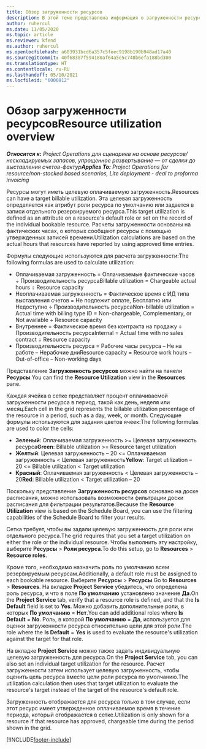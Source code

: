 ```yaml
---
title: Обзор загруженности ресурсов
description: В этой теме представлена информация о загруженности ресурсов в Project Operations.
author: ruhercul
ms.date: 11/05/2020
ms.topic: article
ms.reviewer: kfend
ms.author: ruhercul
ms.openlocfilehash: a683931bcd6a357c5feec9198b190b948ad17a40
ms.sourcegitcommit: 40f68387f594180af64a5e5c748b6efa188bd300
ms.translationtype: HT
ms.contentlocale: ru-RU
ms.lasthandoff: 05/10/2021
ms.locfileid: "6000812"
---
```

# <a name="resource-utilization-overview"></a><span data-ttu-id="61fa5-103">Обзор загруженности ресурсов</span><span class="sxs-lookup"><span data-stu-id="61fa5-103">Resource utilization overview</span></span>

<span data-ttu-id="61fa5-104">_**Относится к:** Project Operations для сценариев на основе ресурсов/нескладируемых запасов, упрощенное развертывание — от сделки до выставления счетов-фактур_</span><span class="sxs-lookup"><span data-stu-id="61fa5-104">_**Applies To:** Project Operations for resource/non-stocked based scenarios, Lite deployment - deal to proforma invoicing_</span></span>

<span data-ttu-id="61fa5-105">Ресурсы могут иметь целевую оплачиваемую загруженность.</span><span class="sxs-lookup"><span data-stu-id="61fa5-105">Resources can have a target billable utilization.</span></span> <span data-ttu-id="61fa5-106">Эта целевая загруженность определяется как атрибут роли ресурса по умолчанию или задается в записи отдельного резервируемого ресурса.</span><span class="sxs-lookup"><span data-stu-id="61fa5-106">This target utilization is defined as an attribute on a resource's default role or set on the record of the individual bookable resource.</span></span> <span data-ttu-id="61fa5-107">Расчеты загруженности основаны на фактических часах, о которых сообщают ресурсы с помощью утвержденных записей времени.</span><span class="sxs-lookup"><span data-stu-id="61fa5-107">Utilization calculations are based on the actual hours that resources have reported by using approved time entries.</span></span>

<span data-ttu-id="61fa5-108">Формулы следующие используются для расчета загруженности:</span><span class="sxs-lookup"><span data-stu-id="61fa5-108">The following formulas are used to calculate utilization:</span></span>

  - <span data-ttu-id="61fa5-109">Оплачиваемая загруженность = Оплачиваемые фактические часов ÷ Производительность ресурса</span><span class="sxs-lookup"><span data-stu-id="61fa5-109">Billable utilization = Chargeable actual hours ÷ Resource capacity</span></span>
  - <span data-ttu-id="61fa5-110">Неоплачиваемая загруженность = Фактическое время с ИД типа выставления счетов = Не подлежит оплате, Бесплатно или Недоступно ÷ Производительность ресурса</span><span class="sxs-lookup"><span data-stu-id="61fa5-110">Non-billable utilization = Actual time with billing type ID = Non-chargeable, Complementary, or Not available ÷ Resource capacity</span></span>
  - <span data-ttu-id="61fa5-111">Внутреннее = Фактическое время без контракта на продажу ÷ Производительность ресурса</span><span class="sxs-lookup"><span data-stu-id="61fa5-111">Internal = Actual time with no sales contract ÷ Resource capacity</span></span>
  - <span data-ttu-id="61fa5-112">Производительность ресурса = Рабочие часы ресурса – Не на работе – Нерабочие дни</span><span class="sxs-lookup"><span data-stu-id="61fa5-112">Resource capacity = Resource work hours – Out-of-office – Non-working days</span></span>

<span data-ttu-id="61fa5-113">Представление **Загруженность ресурсов** можно найти на панели **Ресурсы**.</span><span class="sxs-lookup"><span data-stu-id="61fa5-113">You can find the **Resource Utilization** view in the **Resources** pane.</span></span>

<span data-ttu-id="61fa5-114">Каждая ячейка в сетке представляет процент оплачиваемой загруженности ресурса в период, такой как день, неделя или месяц.</span><span class="sxs-lookup"><span data-stu-id="61fa5-114">Each cell in the grid represents the billable utilization percentage of the resource in a period, such as a day, week, or month.</span></span> <span data-ttu-id="61fa5-115">Следующие формулы используются для задания цветов ячеек:</span><span class="sxs-lookup"><span data-stu-id="61fa5-115">The following formulas are used to color the cells:</span></span>

  - <span data-ttu-id="61fa5-116">**Зеленый**: Оплачиваемая загруженность >= Целевая загруженность ресурса</span><span class="sxs-lookup"><span data-stu-id="61fa5-116">**Green**: Billable utilization >= Resource target utilization</span></span>
  - <span data-ttu-id="61fa5-117">**Желтый**: Целевая загруженность – 20 <= Оплачиваемая загруженность < Целевая загруженность</span><span class="sxs-lookup"><span data-stu-id="61fa5-117">**Yellow**: Target utilization – 20 <= Billable utilization < Target utilization</span></span>
  - <span data-ttu-id="61fa5-118">**Красный**: Оплачиваемая загруженность < Целевая загруженность – 20</span><span class="sxs-lookup"><span data-stu-id="61fa5-118">**Red**: Billable utilization < Target utilization – 20</span></span>

<span data-ttu-id="61fa5-119">Поскольку представление **Загруженность ресурсов** основано на доске расписания, можно использовать возможности фильтрации доски расписания для фильтрации результатов.</span><span class="sxs-lookup"><span data-stu-id="61fa5-119">Because the **Resource Utilization** view is based on the Schedule Board, you can use the filtering capabilities of the Schedule Board to filter your results.</span></span>

<span data-ttu-id="61fa5-120">Сетка требует, чтобы вы задали целевую загруженность для роли или отдельного ресурса.</span><span class="sxs-lookup"><span data-stu-id="61fa5-120">The grid requires that you set a target utilization on either the role or the individual resource.</span></span> <span data-ttu-id="61fa5-121">Чтобы выполнить эту настройку, выберите **Ресурсы** > **Роли ресурса**.</span><span class="sxs-lookup"><span data-stu-id="61fa5-121">To do this setup, go to **Resources** > **Resource roles**.</span></span>

<span data-ttu-id="61fa5-122">Кроме того, необходимо назначить роль по умолчанию всем резервируемым ресурсам.</span><span class="sxs-lookup"><span data-stu-id="61fa5-122">Additionally, a default role must be assigned to each bookable resource.</span></span> <span data-ttu-id="61fa5-123">Выберите **Ресурсы** > **Ресурсы**.</span><span class="sxs-lookup"><span data-stu-id="61fa5-123">Go to **Resources** > **Resources**.</span></span> <span data-ttu-id="61fa5-124">На вкладке **Project Service** убедитесь, что определена роль ресурса, и что в поле **По умолчанию** установлено значение **Да**.</span><span class="sxs-lookup"><span data-stu-id="61fa5-124">On the **Project Service** tab, verify that a resource role is defined, and that the **Is Default** field is set to **Yes**.</span></span> <span data-ttu-id="61fa5-125">Можно добавить дополнительные роли, в которых **По умолчанию** = **Нет**.</span><span class="sxs-lookup"><span data-stu-id="61fa5-125">You can add additional roles where **Is Default** = **No**.</span></span> <span data-ttu-id="61fa5-126">Роль, в которой **По умолчанию** = **Да**, используется для оценки загруженности ресурса относительно цели для этой роли.</span><span class="sxs-lookup"><span data-stu-id="61fa5-126">The role where the **Is Default** = **Yes** is used to evaluate the resource's utilization against the target for that role.</span></span>

<span data-ttu-id="61fa5-127">На вкладке **Project Service** можно также задать индивидуальную целевую загруженность для ресурса.</span><span class="sxs-lookup"><span data-stu-id="61fa5-127">On the **Project Service** tab, you can also set an individual target utilization for the resource.</span></span> <span data-ttu-id="61fa5-128">Расчет загруженности затем использует целевую загруженность, чтобы оценить цель ресурса вместо цели роли ресурса по умолчанию.</span><span class="sxs-lookup"><span data-stu-id="61fa5-128">The utilization calculation then uses that target utilization to evaluate the resource's target instead of the target of the resource's default role.</span></span>

<span data-ttu-id="61fa5-129">Загруженность отображается для ресурса только в том случае, если этот ресурс имеет утвержденное оплачиваемое время в течение периода, который отображается в сетке.</span><span class="sxs-lookup"><span data-stu-id="61fa5-129">Utilization is only shown for a resource if that resource has approved, chargeable time during the period shown in the grid.</span></span>


[!INCLUDE[footer-include](../includes/footer-banner.md)]